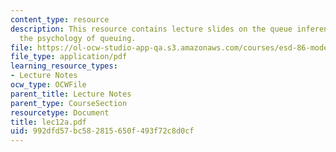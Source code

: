 ```yaml
---
content_type: resource
description: This resource contains lecture slides on the queue inference engine and
  the psychology of queuing.
file: https://ol-ocw-studio-app-qa.s3.amazonaws.com/courses/esd-86-models-data-and-inference-for-socio-technical-systems-spring-2007/992dfd57bc582815650f493f72c8d0cf_lec12a.pdf
file_type: application/pdf
learning_resource_types:
- Lecture Notes
ocw_type: OCWFile
parent_title: Lecture Notes
parent_type: CourseSection
resourcetype: Document
title: lec12a.pdf
uid: 992dfd57-bc58-2815-650f-493f72c8d0cf
---
```

